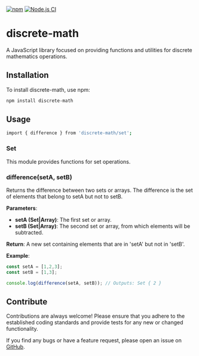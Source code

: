 [![npm](https://img.shields.io/npm/dw/discrete-math.svg)](https://www.npmjs.com/package/discrete-math) [![Node.js CI](https://github.com/jesselpalmer/discrete-math/actions/workflows/node.js.yml/badge.svg)](https://github.com/jesselpalmer/discrete-math/actions/workflows/node.js.yml)

# discrete-math

A JavaScript library focused on providing functions and utilities for discrete mathematics operations.

## Installation

To install discrete-math, use npm:

```bash
npm install discrete-math
```

## Usage

```bash
import { difference } from 'discrete-math/set';
```

### Set

This module provides functions for set operations.

### difference(setA, setB)

Returns the difference between two sets or arrays. The difference is the set of elements that belong to setA but not to setB.

**Parameters**:

- **setA (Set|Array)**: The first set or array.
- **setB (Set|Array)**: The second set or array, from which elements will be subtracted.  

**Return**: A new set containing elements that are in 'setA' but not in 'setB'.

**Example**:

```javascript
const setA = [1,2,3];
const setB = [1,3];

console.log(difference(setA, setB)); // Outputs: Set { 2 }
```

## Contribute

Contributions are always welcome! Please ensure that you adhere to the established coding standards and provide tests for any new or changed functionality.

If you find any bugs or have a feature request, please open an issue on [GitHub](https://github.com/jesselpalmer/discrete-math).
